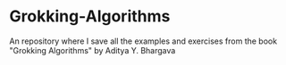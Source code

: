 # Grokking-Algorithms
 An repository where I save all the examples and exercises from the book "Grokking Algorithms" by Aditya Y. Bhargava
